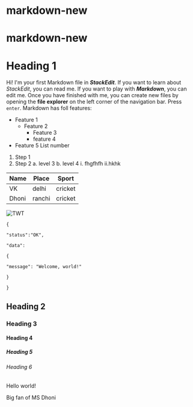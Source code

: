# markdown-new
# markdown-new
# Heading 1
Hi! I'm your first Markdown file in ***StackEdit***. If you want to learn about *StackEdit*, you can read me. If you want to play with ___Markdown___, you can edit me. Once you have finished with me, you can create new files by opening the **file explorer** on the left corner of the navigation bar. Press `enter`.
Markdown has foll features:
* Feature 1
   *  Feature 2
      * Feature 3
      * feature 4
 * Feature 5
List number
1. Step 1
2.  Step 2
   a. level 3
   b. level 4
       i. fhgfhfh
       ii.hkhk

   
   Name    |    Place    |    Sport   
-----| -----|---- |
VK | delhi | cricket
Dhoni | ranchi | cricket


![TWT](https://bd.gaadicdn.com/processedimages/kawasaki/kawasaki-ninja-zx-10r/source/kawasaki-ninja-zx-10r63198df019f4e.jpg)

```
{

"status":"OK",

"data":

{

"message": "Welcome, world!"

}

}
```

## Heading 2
### Heading 3
#### Heading 4
##### Heading 5
###### Heading 6
Hello world!

Big fan of MS Dhoni
